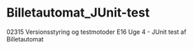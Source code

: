 # Billetautomat_JUnit-test
02315 Versionsstyring og testmotoder E16 Uge 4 - JUnit test af Billetautomat
